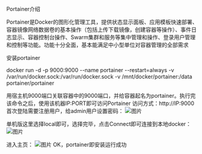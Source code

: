 Portainer介绍

Portainer是Docker的图形化管理工具，提供状态显示面板、应用模板快速部署、容器镜像网络数据卷的基本操作（包括上传下载镜像，创建容器等操作）、事件日志显示、容器控制台操作、Swarm集群和服务等集中管理和操作、登录用户管理和控制等功能。功能十分全面，基本能满足中小型单位对容器管理的全部需求

安装portainer

docker run -d -p 9000:9000 --name portainer --restart=always -v /var/run/docker.sock:/var/run/docker.sock -v /mnt/docker/portainer:/data portainer/portainer

用宿主机9000端口关联容器中的9000端口，并给容器起名为portainer。执行完该命令之后，使用该机器IP:PORT即可访问Portainer
访问方式：http://IP:9000
首次登陆需要注册用户，给admin用户设置密码：
![图片](https://user-images.githubusercontent.com/75330257/112631509-f05ce300-8e71-11eb-9eaa-1b8e11e4a322.png)

单机版这里选择local即可，选择完毕，点击Connect即可连接到本地docker：
![图片](https://user-images.githubusercontent.com/75330257/112631894-6d885800-8e72-11eb-883a-0aec1aa5aa4b.png)

进入主页：
![图片](https://user-images.githubusercontent.com/75330257/112631645-1a160a00-8e72-11eb-98dd-6139d0b9de5e.png)
OK，portainer即安装运行成功
